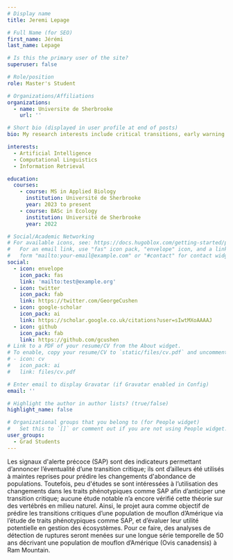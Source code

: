 ```yaml
---
# Display name
title: Jeremi Lepage

# Full Name (for SEO)
first_name: Jérémi
last_name: Lepage

# Is this the primary user of the site?
superuser: false

# Role/position
role: Master's Student

# Organizations/Affiliations
organizations:
  - name: Universite de Sherbrooke
    url: ''

# Short bio (displayed in user profile at end of posts)
bio: My research interests include critical transitions, early warning signals and traits based analysis.

interests:
  - Artificial Intelligence
  - Computational Linguistics
  - Information Retrieval

education:
  courses:
    - course: MS in Applied Biology
      institution: Université de Sherbrooke
      year: 2023 to present
    - course: BASc in Ecology
      institution: Université de Sherbrooke
      year: 2022

# Social/Academic Networking
# For available icons, see: https://docs.hugoblox.com/getting-started/page-builder/#icons
#   For an email link, use "fas" icon pack, "envelope" icon, and a link in the
#   form "mailto:your-email@example.com" or "#contact" for contact widget.
social:
  - icon: envelope
    icon_pack: fas
    link: 'mailto:test@example.org'
  - icon: twitter
    icon_pack: fab
    link: https://twitter.com/GeorgeCushen
  - icon: google-scholar
    icon_pack: ai
    link: https://scholar.google.co.uk/citations?user=sIwtMXoAAAAJ
  - icon: github
    icon_pack: fab
    link: https://github.com/gcushen
# Link to a PDF of your resume/CV from the About widget.
# To enable, copy your resume/CV to `static/files/cv.pdf` and uncomment the lines below.
# - icon: cv
#   icon_pack: ai
#   link: files/cv.pdf

# Enter email to display Gravatar (if Gravatar enabled in Config)
email: ''

# Highlight the author in author lists? (true/false)
highlight_name: false

# Organizational groups that you belong to (for People widget)
#   Set this to `[]` or comment out if you are not using People widget.
user_groups:
  - Grad Students
---
```


Les signaux d'alerte précoce (SAP) sont des indicateurs permettant d’annoncer l’éventualité d’une transition critique; ils ont d’ailleurs été utilisés à maintes reprises pour prédire les changements d'abondance de populations. Toutefois, peu d'études se sont intéressées à l’utilisation des changements dans les traits phénotypiques comme SAP afin d’anticiper une transition critique; aucune étude notable n’a encore vérifié cette théorie sur des vertébrés en milieu naturel. 
Ainsi, le projet aura comme objectif de prédire les transitions critiques d’une population de mouflon d’Amérique via l’étude de traits phénotypiques comme SAP, et d’évaluer leur utilité potentielle en gestion des écosystèmes. Pour ce faire, des analyses de détection de ruptures seront menées sur une longue série temporelle de 50 ans décrivant une population de mouflon d’Amérique (Ovis canadensis) à Ram Mountain.